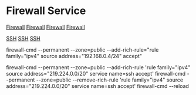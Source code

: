 # Firewall Service

[Firewall](https://www.digitalocean.com/community/tutorials/how-to-set-up-a-firewall-using-firewalld-on-centos-7)
[Firewall](http://www.tuicool.com/articles/vMr6Vj)
[Firewall](https://note.xdq.me/centos-7-firewalldchang-yong-ming-ling/)
[Firewall](https://oracle-base.com/articles/linux/linux-firewall-firewalld)

[SSH](https://wiki.centos.org/HowTos/Network/SecuringSSH)
[SSH](http://linux.it.net.cn/CentOS/course/2016/0529/22705.html)
[SSH](http://www.cnblogs.com/nwf5d/archive/2011/03/28/1998002.html)

firewall-cmd
--permanent
--zone=public
--add-rich-rule="rule family="ipv4" source address="192.168.0.4/24" accept"

firewall-cmd --permanent --zone=public --add-rich-rule 'rule family="ipv4" source address="219.224.0.0/20" service name=ssh accept'
firewall-cmd --permanent --zone=public --remove-rich-rule 'rule family="ipv4" source address="219.224.0.0/20" service name=ssh accept'
firewall-cmd --reload
